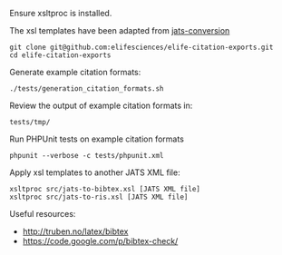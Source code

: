 Ensure xsltproc is installed.

The xsl templates have been adapted from [jats-conversion](https://github.com/PeerJ/jats-conversion)

```
git clone git@github.com:elifesciences/elife-citation-exports.git
cd elife-citation-exports
```

Generate example citation formats:
```
./tests/generation_citation_formats.sh
```

Review the output of example citation formats in:
```
tests/tmp/
```

Run PHPUnit tests on example citation formats
```
phpunit --verbose -c tests/phpunit.xml
```

Apply xsl templates to another JATS XML file:

```
xsltproc src/jats-to-bibtex.xsl [JATS XML file]
xsltproc src/jats-to-ris.xsl [JATS XML file]
```

Useful resources:

* http://truben.no/latex/bibtex
* https://code.google.com/p/bibtex-check/
